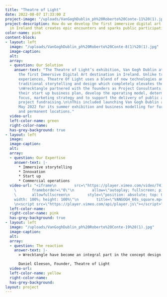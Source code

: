 ```yaml
---
title: "​Theatre of Light"
date: 2022-08-07 17:33:00 Z
project-image: "/uploads/VanGoghDublin_ph%20Roberto%20Conte-11%20(1).jpg"
project-description: How do we develop the first immersive digital art destination
  in Ireland that creates epic encounters and sparks public participation?
color-name: pink
content-block:
- layout: left
  image: "/uploads/VanGoghDublin_ph%20Roberto%20Conte-8(1)%20(1).jpg"
  image-caption: 
  alt: 
  array:
  - question: Our Solution
    answer-text: "The Theatre of Light’s exhibition, Van Gogh Dublin at the RDS, was
      the first Immersive Digital Art destination in Ireland. Unlike traditional museum
      experiences, Theatre Of Light uses a blend of new technologies and media with
      traditional storytelling and design which completely elevates the visitor experience.\n
      \nWrecktangle partnered with the founders as Project Consultants, to devise
      their start up business plan, develop the operating model, determine their strategic
      focus, marketing strategy and to support the delivery of public and private
      project fundraising.\n\nThis included launching Van Gogh Dublin at the RDS in
      May 2022 for its summer exhibition and business modelling for further pop ups
      and permanent locations."
  video-url: 
  left-color-name: green
  right-color-name: 
  has-grey-background: true
- layout: left
  image: 
  image-caption: 
  alt: 
  array:
  - question: Our Expertise
    answer-text: |-
      * Immersive storytelling
      * Innovation
      * Start up
      * Commercial operations
  video-url: "<iframe\n        src=\"https://player.vimeo.com/video/741640400?h=1b1f160751&amp;badge=0&amp;autopause=0&amp;player_id=0&amp;app_id=58479\"\n
    \       frameborder=\"0\"\n        allow=\"autoplay; fullscreen; picture-in-picture\"\n
    \       allowfullscreen\n        style=\"position: absolute; top: 0; left: 0;
    width: 100%; height: 100%\"\n        title=\"VANGOGH_60s_square.mp4\"\n      ></iframe>
    \n<script src=\"https://player.vimeo.com/api/player.js\"></script>"
  left-color-name: 
  right-color-name: pink
  has-grey-background: true
- layout: left
  image: "/uploads/VanGoghDublin_ph%20Roberto%20Conte-19%20(1).jpg"
  image-caption: 
  alt: 
  array:
  - question: The reaction
    answer-text: |-
      > ​​Wrecktangle have become an integral part in the concept design and strategic development of the Theatre Of Light Project.

      ​Daniel Gleeson, Founder, Theatre of Light
  video-url: 
  left-color-name: yellow
  right-color-name: 
  has-grey-background: 
layout: project
---
```


